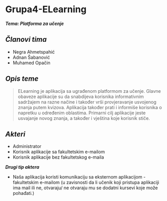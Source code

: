 # Grupa4-ELearning
***Tema: Platforma za učenje***

***Članovi tima*** 
-------------

- Negra Ahmetspahić
- Adnan Šabanović
- Muhamed Opačin

***Opis teme***
-------------
>ELearning je aplikacija sa ugrađenom platformom za učenje. Glavne obaveze aplikacije su da snabdijeva korisnika informativnim sadržajem na razne načine i također vrši provjeravanje usvojenog znanja putem kvizova. Aplikacija također prati i informiše korisnika o napretku u određenim oblastima. Primarni cilj aplikacije jeste usvajanje novog znanja, a također i vještina koje korisnik stiče.


***Akteri***
-------------
- Administrator
- Korisnik aplikacije sa fakultetskim e-mailom
- Korisnik aplikacije bez fakultetskog e-maila


***Drugi tip aktera***
- Naša aplikacija koristi komunikaciju sa eksternom aplikacijom - fakultetskim e-mailom (u zavisnosti da li učenik koji pristupa aplikaciji ima mail ili ne, otvaraju/ ne otvaraju mu se dodatni kursevi koje može pohađati.) 




